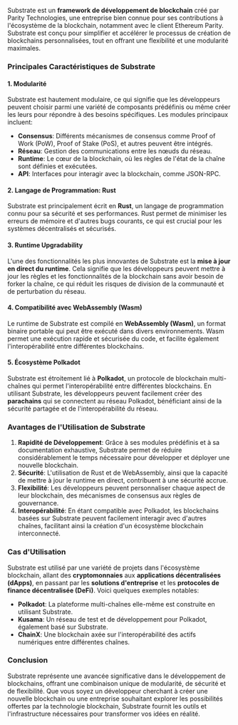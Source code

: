Substrate est un **framework de développement de blockchain** créé par Parity Technologies, une entreprise bien connue pour ses contributions à l'écosystème de la blockchain, notamment avec le client Ethereum Parity. Substrate est conçu pour simplifier et accélérer le processus de création de blockchains personnalisées, tout en offrant une flexibilité et une modularité maximales.

### Principales Caractéristiques de Substrate

#### 1. **Modularité**
Substrate est hautement modulaire, ce qui signifie que les développeurs peuvent choisir parmi une variété de composants prédéfinis ou même créer les leurs pour répondre à des besoins spécifiques. Les modules principaux incluent:

- **Consensus**: Différents mécanismes de consensus comme Proof of Work (PoW), Proof of Stake (PoS), et autres peuvent être intégrés.
- **Réseau**: Gestion des communications entre les nœuds du réseau.
- **Runtime**: Le cœur de la blockchain, où les règles de l'état de la chaîne sont définies et exécutées.
- **API**: Interfaces pour interagir avec la blockchain, comme JSON-RPC.

#### 2. **Langage de Programmation: Rust**
Substrate est principalement écrit en **Rust**, un langage de programmation connu pour sa sécurité et ses performances. Rust permet de minimiser les erreurs de mémoire et d'autres bugs courants, ce qui est crucial pour les systèmes décentralisés et sécurisés.

#### 3. **Runtime Upgradability**
L'une des fonctionnalités les plus innovantes de Substrate est la **mise à jour en direct du runtime**. Cela signifie que les développeurs peuvent mettre à jour les règles et les fonctionnalités de la blockchain sans avoir besoin de forker la chaîne, ce qui réduit les risques de division de la communauté et de perturbation du réseau.

#### 4. **Compatibilité avec WebAssembly (Wasm)**
Le runtime de Substrate est compilé en **WebAssembly (Wasm)**, un format binaire portable qui peut être exécuté dans divers environnements. Wasm permet une exécution rapide et sécurisée du code, et facilite également l'interopérabilité entre différentes blockchains.

#### 5. **Écosystème Polkadot**
Substrate est étroitement lié à **Polkadot**, un protocole de blockchain multi-chaînes qui permet l'interopérabilité entre différentes blockchains. En utilisant Substrate, les développeurs peuvent facilement créer des **parachains** qui se connectent au réseau Polkadot, bénéficiant ainsi de la sécurité partagée et de l'interopérabilité du réseau.

### Avantages de l'Utilisation de Substrate

1. **Rapidité de Développement**: Grâce à ses modules prédéfinis et à sa documentation exhaustive, Substrate permet de réduire considérablement le temps nécessaire pour développer et déployer une nouvelle blockchain.
2. **Sécurité**: L'utilisation de Rust et de WebAssembly, ainsi que la capacité de mettre à jour le runtime en direct, contribuent à une sécurité accrue.
3. **Flexibilité**: Les développeurs peuvent personnaliser chaque aspect de leur blockchain, des mécanismes de consensus aux règles de gouvernance.
4. **Interopérabilité**: En étant compatible avec Polkadot, les blockchains basées sur Substrate peuvent facilement interagir avec d'autres chaînes, facilitant ainsi la création d'un écosystème blockchain interconnecté.

### Cas d'Utilisation

Substrate est utilisé par une variété de projets dans l'écosystème blockchain, allant des **cryptomonnaies** aux **applications décentralisées (dApps)**, en passant par les **solutions d'entreprise** et les **protocoles de finance décentralisée (DeFi)**. Voici quelques exemples notables:

- **Polkadot**: La plateforme multi-chaînes elle-même est construite en utilisant Substrate.
- **Kusama**: Un réseau de test et de développement pour Polkadot, également basé sur Substrate.
- **ChainX**: Une blockchain axée sur l'interopérabilité des actifs numériques entre différentes chaînes.

### Conclusion

Substrate représente une avancée significative dans le développement de blockchains, offrant une combinaison unique de modularité, de sécurité et de flexibilité. Que vous soyez un développeur cherchant à créer une nouvelle blockchain ou une entreprise souhaitant explorer les possibilités offertes par la technologie blockchain, Substrate fournit les outils et l'infrastructure nécessaires pour transformer vos idées en réalité.